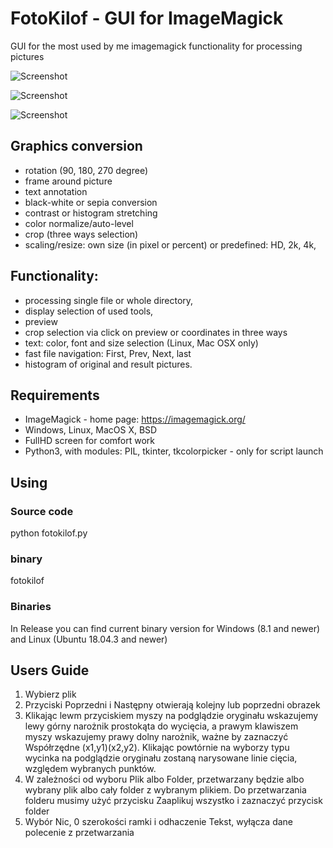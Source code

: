 # FotoKilof - GUI for ImageMagick
GUI for the most used by me imagemagick functionality for processing pictures

![Screenshot](https://github.com/TeaM-TL/FotoKilof/blob/master/screenshots/fotokilof.png)

![Screenshot](https://github.com/TeaM-TL/FotoKilof/blob/master/screenshots/fotokilof1.png)

![Screenshot](https://github.com/TeaM-TL/FotoKilof/blob/master/screenshots/fotokilof2.png)

## Graphics conversion
 - rotation (90, 180, 270 degree)
 - frame around picture
 - text annotation
 - black-white or sepia conversion
 - contrast or histogram stretching
 - color normalize/auto-level
 - crop (three ways selection)
 - scaling/resize: own size (in pixel or percent) or predefined: HD, 2k, 4k,
## Functionality:
 - processing single file or whole directory,
 - display selection of used tools,
 - preview
 - crop selection via click on preview or coordinates in three ways
 - text: color, font and size selection (Linux, Mac OSX only)
 - fast file navigation: First, Prev, Next, last
 - histogram of original and result pictures.

## Requirements
 - ImageMagick - home page: https://imagemagick.org/
 - Windows, Linux, MacOS X, BSD
 - FullHD screen for comfort work
 - Python3, with modules: PIL, tkinter, tkcolorpicker - only for script launch

## Using
### Source code
python fotokilof.py
### binary
fotokilof

### Binaries
In Release you can find current binary version for Windows (8.1 and newer) and Linux (Ubuntu 18.04.3 and newer)

## Users Guide
1. Wybierz plik
2. Przyciski Poprzedni i Następny otwierają kolejny lub poprzedni obrazek
3. Klikając lewm przyciskiem myszy na podglądzie oryginału wskazujemy
lewy górny narożnik prostokąta do wycięcia, a prawym klawiszem myszy
wskazujemy prawy dolny narożnik, ważne by zaznaczyć Współrzędne (x1,y1)(x2,y2).
Klikając powtórnie na wyborzy typu wycinka na podglądzie oryginału 
zostaną narysowane linie cięcia, względem wybranych punktów.
4. W zależności od wyboru Plik albo Folder, przetwarzany będzie albo 
wybrany plik albo cały folder z wybranym plikiem.
Do przetwarzania folderu musimy użyć przycisku Zaaplikuj wszystko i zaznaczyć przycisk folder
5. Wybór Nic, 0 szerokości ramki i odhaczenie Tekst, wyłącza dane 
polecenie z przetwarzania


